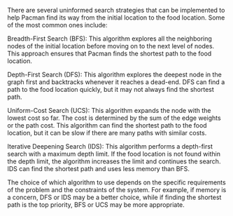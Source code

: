 There are several uninformed search strategies that can be implemented to help Pacman find its way from the initial location to the food location. Some of the most common ones include:

Breadth-First Search (BFS): This algorithm explores all the neighboring nodes of the initial location before moving on to the next level of nodes. This approach ensures that Pacman finds the shortest path to the food location.

Depth-First Search (DFS): This algorithm explores the deepest node in the graph first and backtracks whenever it reaches a dead-end. DFS can find a path to the food location quickly, but it may not always find the shortest path.

Uniform-Cost Search (UCS): This algorithm expands the node with the lowest cost so far. The cost is determined by the sum of the edge weights or the path cost. This algorithm can find the shortest path to the food location, but it can be slow if there are many paths with similar costs.

Iterative Deepening Search (IDS): This algorithm performs a depth-first search with a maximum depth limit. If the food location is not found within the depth limit, the algorithm increases the limit and continues the search. IDS can find the shortest path and uses less memory than BFS.

The choice of which algorithm to use depends on the specific requirements of the problem and the constraints of the system. For example, if memory is a concern, DFS or IDS may be a better choice, while if finding the shortest path is the top priority, BFS or UCS may be more appropriate.